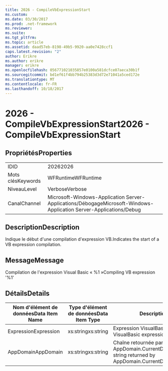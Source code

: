 ```yaml
---
title: 2026 - CompileVbExpressionStart
ms.custom: 
ms.date: 03/30/2017
ms.prod: .net-framework
ms.reviewer: 
ms.suite: 
ms.tgt_pltfrm: 
ms.topic: article
ms.assetid: daad57eb-8198-49b5-9920-aa0e7428ccf1
caps.latest.revision: "2"
author: Erikre
ms.author: erikre
manager: erikre
ms.openlocfilehash: 056771021035857e0100a581dcfce07aeca30b1f
ms.sourcegitcommit: bd1ef61f4bb794b25383d3d72e71041a5ced172e
ms.translationtype: MT
ms.contentlocale: fr-FR
ms.lasthandoff: 10/18/2017
---
```

# <a name="2026---compilevbexpressionstart"></a><span data-ttu-id="04c00-102">2026 - CompileVbExpressionStart</span><span class="sxs-lookup"><span data-stu-id="04c00-102">2026 - CompileVbExpressionStart</span></span>
## <a name="properties"></a><span data-ttu-id="04c00-103">Propriétés</span><span class="sxs-lookup"><span data-stu-id="04c00-103">Properties</span></span>  
  
|||  
|-|-|  
|<span data-ttu-id="04c00-104">ID</span><span class="sxs-lookup"><span data-stu-id="04c00-104">ID</span></span>|<span data-ttu-id="04c00-105">2026</span><span class="sxs-lookup"><span data-stu-id="04c00-105">2026</span></span>|  
|<span data-ttu-id="04c00-106">Mots clés</span><span class="sxs-lookup"><span data-stu-id="04c00-106">Keywords</span></span>|<span data-ttu-id="04c00-107">WFRuntime</span><span class="sxs-lookup"><span data-stu-id="04c00-107">WFRuntime</span></span>|  
|<span data-ttu-id="04c00-108">Niveau</span><span class="sxs-lookup"><span data-stu-id="04c00-108">Level</span></span>|<span data-ttu-id="04c00-109">Verbose</span><span class="sxs-lookup"><span data-stu-id="04c00-109">Verbose</span></span>|  
|<span data-ttu-id="04c00-110">Canal</span><span class="sxs-lookup"><span data-stu-id="04c00-110">Channel</span></span>|<span data-ttu-id="04c00-111">Microsoft-Windows-Application Server-Applications/Débogage</span><span class="sxs-lookup"><span data-stu-id="04c00-111">Microsoft-Windows-Application Server-Applications/Debug</span></span>|  
  
## <a name="description"></a><span data-ttu-id="04c00-112">Description</span><span class="sxs-lookup"><span data-stu-id="04c00-112">Description</span></span>  
 <span data-ttu-id="04c00-113">Indique le début d'une compilation d'expression VB.</span><span class="sxs-lookup"><span data-stu-id="04c00-113">Indicates the start of a VB expression compilation.</span></span>  
  
## <a name="message"></a><span data-ttu-id="04c00-114">Message</span><span class="sxs-lookup"><span data-stu-id="04c00-114">Message</span></span>  
 <span data-ttu-id="04c00-115">Compilation de l'expression Visual Basic « %1 »</span><span class="sxs-lookup"><span data-stu-id="04c00-115">Compiling VB expression '%1'</span></span>  
  
## <a name="details"></a><span data-ttu-id="04c00-116">Détails</span><span class="sxs-lookup"><span data-stu-id="04c00-116">Details</span></span>  
  
|<span data-ttu-id="04c00-117">Nom d'élément de données</span><span class="sxs-lookup"><span data-stu-id="04c00-117">Data Item Name</span></span>|<span data-ttu-id="04c00-118">Type d'élément de données</span><span class="sxs-lookup"><span data-stu-id="04c00-118">Data Item Type</span></span>|<span data-ttu-id="04c00-119">Description</span><span class="sxs-lookup"><span data-stu-id="04c00-119">Description</span></span>|  
|--------------------|--------------------|-----------------|  
|<span data-ttu-id="04c00-120">Expression</span><span class="sxs-lookup"><span data-stu-id="04c00-120">Expression</span></span>|<span data-ttu-id="04c00-121">xs:string</span><span class="sxs-lookup"><span data-stu-id="04c00-121">xs:string</span></span>|<span data-ttu-id="04c00-122">Expression VisualBasic à compiler.</span><span class="sxs-lookup"><span data-stu-id="04c00-122">The VisualBasic expression to compile.</span></span>|  
|<span data-ttu-id="04c00-123">AppDomain</span><span class="sxs-lookup"><span data-stu-id="04c00-123">AppDomain</span></span>|<span data-ttu-id="04c00-124">xs:string</span><span class="sxs-lookup"><span data-stu-id="04c00-124">xs:string</span></span>|<span data-ttu-id="04c00-125">Chaîne retournée par AppDomain.CurrentDomain.FriendlyName.</span><span class="sxs-lookup"><span data-stu-id="04c00-125">The string returned by AppDomain.CurrentDomain.FriendlyName.</span></span>|

